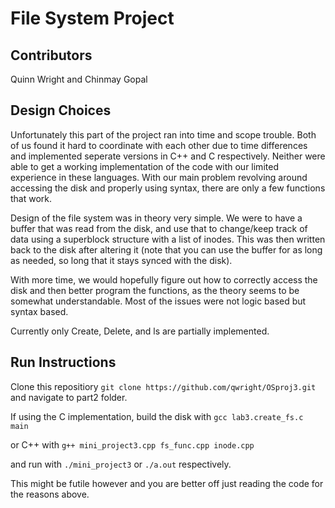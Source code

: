 # File System Project

## Contributors

Quinn Wright and Chinmay Gopal

## Design Choices

Unfortunately this part of the project ran into time and scope trouble. Both of us found it hard to coordinate with each other due to time differences and implemented seperate versions in C++ and C respectively. Neither were able to get a working implementation of the code with our limited experience in these languages. With our main problem revolving around accessing the disk and properly using syntax, there are only a few functions that work.

Design of the file system was in theory very simple. We were to have a buffer that was read from the disk, and use that to change/keep track of data using a superblock structure with a list of inodes. This was then written back to the disk after altering it (note that you can use the buffer for as long as needed, so long that it stays synced with the disk). 

With more time, we would hopefully figure out how to correctly access the disk and then better program the functions, as the theory seems to be somewhat understandable. Most of the issues were not logic based but syntax based. 

Currently only Create, Delete, and ls are partially implemented. 

## Run Instructions

Clone this repositiory `git clone https://github.com/qwright/OSproj3.git` and navigate to part2 folder.

If using the C implementation, build the disk with `gcc lab3.create_fs.c main` 

or C++ with `g++ mini_project3.cpp fs_func.cpp inode.cpp`

and run with `./mini_project3` or `./a.out` respectively. 

This might be futile however and you are better off just reading the code for the reasons above.
